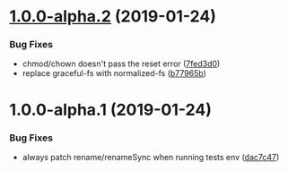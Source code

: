 # [1.0.0-alpha.2](https://github.com/mekwall/normalized-fs/compare/v1.0.0-alpha.1@alpha...v1.0.0-alpha.2@alpha) (2019-01-24)


### Bug Fixes

* chmod/chown doesn't pass the reset error ([7fed3d0](https://github.com/mekwall/normalized-fs/commit/7fed3d0))
* replace graceful-fs with normalized-fs ([b77965b](https://github.com/mekwall/normalized-fs/commit/b77965b))

# 1.0.0-alpha.1 (2019-01-24)


### Bug Fixes

* always patch rename/renameSync when running tests env ([dac7c47](https://github.com/mekwall/normalized-fs/commit/dac7c47))
